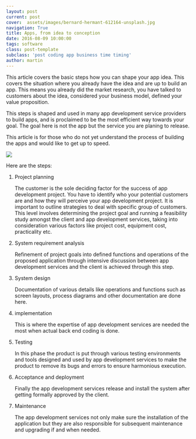 ```yaml
---
layout: post
current: post
cover:  assets/images/bernard-hermant-612164-unsplash.jpg
navigation: True
title: Apps, from idea to conception
date: 2016-08-09 10:00:00
tags: software
class: post-template
subclass: 'post coding app business time timing'
author: martin
---
```


This article covers the basic steps how you can shape your app idea. This covers  the situation where you already have the idea and are up to build an app. This means you already did the market research, you have talked to customers about the idea, considered your business model, defined your value proposition.

This steps is shaped and used in many app development service providers to build apps, and is proclaimed to be the most efficient way towards your goal. The goal here is not the app but the service you are planing to release.

This article is for those who do not yet understand the process of building the apps and would like to get up to speed.


![](https://dl.dropboxusercontent.com/s/vtnupv3nxf6na1q/sctShotInsta.png)


Here are the steps:


1. Project planning

     The customer is the sole deciding factor for the success of app development project.  You have to identify who your potential customers are and how they will perceive your app development project. It is important to outline strategies to deal with specific group of customers.
This level involves determining the project goal and running a feasibility study amongst the client and app development services, taking into consideration various factors like project cost, equipment cost, practicality etc.

2. System requirement analysis

     Refinement of project goals into defined functions and operations of the proposed application through intensive discussion between app development services and the client is achieved through this step.

3. System design

    Documentation of various details like operations and functions such as screen layouts, process diagrams and other documentation are done here.

4. implementation

   This is where the expertise of app development services are needed the most when actual back end coding is done.

5. Testing

    In this phase the product is put through various testing environments and tools designed and used by app development services to make the product to remove its bugs and errors to ensure harmonious execution.

6. Acceptance and deployment

    Finally the app development services release and install the system after getting formally approved by the client.

7. Maintenance

   The app development services not only make sure the installation of the application but they are also responsible for subsequent maintenance and upgrading if and when needed.
